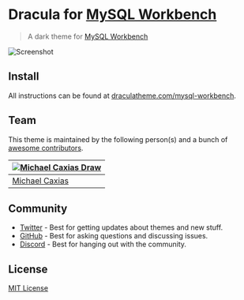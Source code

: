 # Dracula for [MySQL Workbench](https://www.mysql.com/products/workbench/)

> A dark theme for [MySQL Workbench](https://www.mysql.com/products/workbench/)

![Screenshot](./screenshot.png)

## Install

All instructions can be found at
[draculatheme.com/mysql-workbench](https://draculatheme.com/mysql-workbench).

## Team

This theme is maintained by the following person(s) and a bunch of
[awesome contributors](HTTPS://GitHub.Com/dracula/mysql-workbench/graphs/contributors).

| [![Michael Caxias Draw](https://avatars.githubusercontent.com/u/79621661?s=96&v=4)](HTTPS://GitHub.Com/michaelcaxias) |
| --------------------------------------------------------------------------------------------------------------------- |
| [Michael Caxias](HTTPS://GitHub.Com/michaelcaxias)                                                                    |

## Community

-   [Twitter](https://twitter.com/draculatheme) - Best for getting updates about
    themes and new stuff.
-   [GitHub](HTTPS://GitHub.Com/dracula/dracula-theme/discussions) - Best for
    asking questions and discussing issues.
-   [Discord](https://draculatheme.com/discord-invite) - Best for hanging out
    with the community.

## License

[MIT License](./LICENSE)
